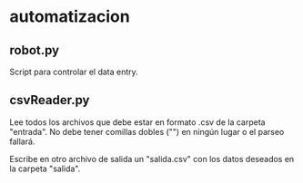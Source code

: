 # automatizacion

## robot.py

Script para controlar el data entry.

## csvReader.py

Lee todos los archivos que debe estar en formato .csv de la carpeta "entrada". No debe tener comillas dobles ("") en ningún lugar o el parseo fallará.

Escribe en otro archivo de salida un "salida.csv" con los datos deseados en la carpeta "salida".

